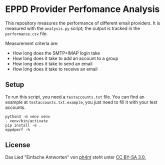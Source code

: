 # EPPD Provider Perfomance Analysis

This repository measures the performance of different email providers. It is
measured with the `analysis.py` script; the output is tracked in the
`performance.csv` file.

Measurement criteria are:
- How long does the SMTP+IMAP login take
- How long does it take to add an account to a group
- How long does it take to send an email
- How long does it take to receive an email

## Setup

To run this script, you need a `testaccounts.txt` file. You can find an example
at `testaccounts.txt.example`, you just need to fill it with your test
accounts.

```
python3 -m venv venv
. venv/bin/activate
pip install -e .
eppdperf -h
```

## License

Das Lied "Einfache Antworten" von [ph4nt](ph4nt24.bandcamp.com) steht unter [CC
BY-SA 3.0.](https://creativecommons.org/licenses/by-sa/3.0/)
